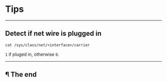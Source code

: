 # Tips

---

## Detect if net wire is plugged in

```
cat /sys/class/net/<interface>/carrier
```

`1` if pluged in, otherwise `0`.

---

## ¶ The end

